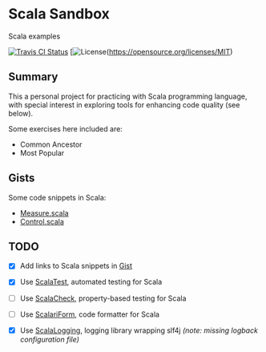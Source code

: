 # Scala Sandbox
Scala examples

[![Travis CI Status](https://travis-ci.org/flopezlasanta/scala-sandbox.svg?branch=master)](https://travis-ci.org/flopezlasanta/scala-sandbox) [![License](https://img.shields.io/github/license/mashape/apistatus.svg)(https://opensource.org/licenses/MIT)

## Summary
This a personal project for practicing with Scala programming language, with special interest in exploring tools for enhancing code quality (see below).

Some exercises here included are:
* Common Ancestor
* Most Popular

## Gists
Some code snippets in Scala:
* [Measure.scala](https://gist.github.com/flopezlasanta/429a8eaf7edb81a42e2663e6c23214c2)
* [Control.scala](https://gist.github.com/flopezlasanta/c4c251a58f3b7e61a575f358321767b2)

## TODO

- [x] Add links to Scala snippets in [Gist](https://gist.github.com/flopezlasanta)
- [x] Use [ScalaTest](http://www.scalatest.org/), automated testing for Scala
- [ ] Use [ScalaCheck](https://www.scalacheck.org/), property-based testing for Scala
- [ ] Use [ScalariForm](http://scala-ide.org/scalariform/), code formatter for Scala
- [x] Use [ScalaLogging](https://github.com/typesafehub/scala-logging), logging library wrapping slf4j _(note: missing logback configuration file)_ 


